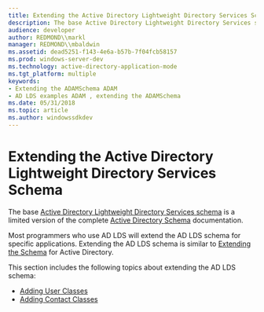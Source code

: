 ```yaml
---
title: Extending the Active Directory Lightweight Directory Services Schema
description: The base Active Directory Lightweight Directory Services schema is a limited version of the complete Active Directory Schema documentation.
audience: developer
author: REDMOND\\markl
manager: REDMOND\\mbaldwin
ms.assetid: dead5251-f143-4e6a-b57b-7f04fcb58157
ms.prod: windows-server-dev
ms.technology: active-directory-application-mode
ms.tgt_platform: multiple
keywords:
- Extending the ADAMSchema ADAM
- AD LDS examples ADAM , extending the ADAMSchema
ms.date: 05/31/2018
ms.topic: article
ms.author: windowssdkdev
---
```


# Extending the Active Directory Lightweight Directory Services Schema

The base [Active Directory Lightweight Directory Services schema](active-directory-lightweight-directory-services-schema.md) is a limited version of the complete [Active Directory Schema](http://go.microsoft.com/fwlink/p/?linkid=8273) documentation.

Most programmers who use AD LDS will extend the AD LDS schema for specific applications. Extending the AD LDS schema is similar to [Extending the Schema](https://msdn.microsoft.com/library/ms676900) for Active Directory.

This section includes the following topics about extending the AD LDS schema:

-   [Adding User Classes](adding-user-classes.md)
-   [Adding Contact Classes](adding-contact-classes.md)

 

 




